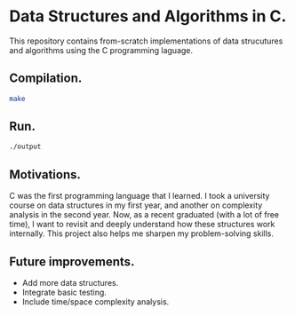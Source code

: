 # Data Structures and Algorithms in C.

This repository contains from-scratch implementations of  data strucutures and algorithms using the C programming laguage.

## Compilation.
```bash
make
```

## Run.
```bash
./output
```

## Motivations.
C was the first programming language that I learned. I took a university course on data structures in my first year, and another on complexity analysis in the second year. Now, as a recent graduated (with a lot of free time), I want to revisit and deeply understand how these structures work internally. This project also helps me sharpen my problem-solving skills.

## Future improvements.
- Add more data structures.
- Integrate basic testing.
- Include time/space complexity analysis.
